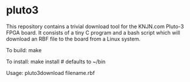 # pluto3

This repository contains a trivial download tool for 
the KNJN.com Pluto-3 FPGA board. It consists of a tiny C
program and a bash script which will download an RBF file
to the board from a Linux system.

To build:	make

To install:	make install # defaults to ~/bin

Usage:  	pluto3download filename.rbf

